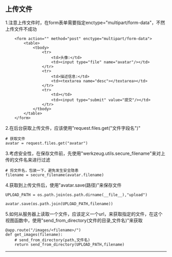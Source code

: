 ## 上传文件

1.注意上传文件时，在form表单需要指定enctype="multipart/form-data"，不然上传文件不成功

```
    <form action="" method="post" enctype="multipart/form-data">
        <table>
            <tbody>
                <tr>
                    <td>头像:</td>
                    <td><input type="file" name="avatar"/></td>
                </tr>
                <tr>
                    <td>描述信息:</td>
                    <td><textarea name="desc"></textarea></td>
                </tr>
                <tr>
                    <td></td>
                    <td><input type="submit" value="提交"/></td>
                </tr>
            </tbody>
        </table>
    </form>
```

2.在后台获取上传文件，应该使用"request.files.get\("文件字段名"\)"

```
# 获取文件
avatar = request.files.get("avatar")
```

3.考虑安全性，在保存文件前，先使用"werkzeug.utils.secure\_filename"来对上传的文件名来进行过滤

```
# 将文件名，包装一下，避免发生安全隐患
filename = secure_filename(avatar.filename)
```

4.获取到上传文件后，使用"avatar.save\(路径\)"来保存文件

```
UPLOAD_PATH = os.path.join(os.path.dirname(__file__),"upload")

avatar.save(os.path.join(UPLOAD_PATH,filename))
```

5.如何从服务器上读取一个文件，应该定义一个url，来获取指定的文件，在这个视图函数中，使用"send\_from\_directory\(文件的目录,文件名\)"来获取

```
@app.route("/images/<filename>/")
def get_images(filename):
    # send_from_directory(path,文件名)
    return send_from_directory(UPLOAD_PATH,filename)
```

---



